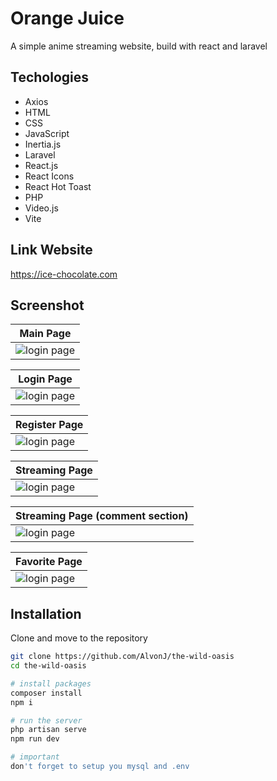 # Orange Juice

A simple anime streaming website, build with react and laravel 

## Techologies

- Axios
- HTML
- CSS
- JavaScript
- Inertia.js
- Laravel
- React.js
- React Icons
- React Hot Toast
- PHP
- Video.js
- Vite

## Link Website

https://ice-chocolate.com

## Screenshot
| Main Page                           |
| --------------------------------------- |
| ![login page](public/img/pages_images/main_page.png) |

| Login Page                           |
| ------------------------------------ |
| ![login page](public/img/pages_images/login_page.png) |

| Register Page                           |
| ---------------------------------------- |
| ![login page](public/img/pages_images/register_page.png) |

| Streaming Page                           |
| ------------------------------------- |
| ![login page](public/img/pages_images/watch_page.png) |

| Streaming Page (comment section)                           |
| ------------------------------------ |
| ![login page](public/img/pages_images/watch_page_comment.png) |

| Favorite Page                           |
| --------------------------------------- |
| ![login page](public/img/pages_images/favorite_page.png) |

## Installation

Clone and move to the repository

```bash
git clone https://github.com/AlvonJ/the-wild-oasis
cd the-wild-oasis

# install packages
composer install
npm i

# run the server
php artisan serve
npm run dev

# important
don't forget to setup you mysql and .env
```
